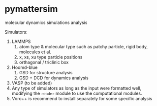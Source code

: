 # pymattersim
molecular dynamics simulations analysis

Simulators:
1. LAMMPS
   1. atom type & molecular type such as patchy particle, rigid body, molecules et al.
   2. x, xs, xu type particle positions
   3. orthagonal / triclinic box
2. Hoomd-blue
   1. GSD for structure analysis
   2. GSD + DCD for dynamics analysis
3. VASP (to be added)
4. Any type of simulators as long as the input were formatted well, modifying the `reader` module to use the computational modules.
5. Voro++ is recommend to install separately for some specific analysis
